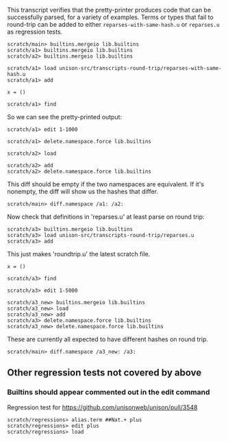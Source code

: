 This transcript verifies that the pretty-printer produces code that can be successfully parsed, for a variety of examples. Terms or types that fail to round-trip can be added  to either `reparses-with-same-hash.u` or `reparses.u` as regression tests.

```ucm:hide
scratch/main> builtins.mergeio lib.builtins
scratch/a1> builtins.mergeio lib.builtins
scratch/a2> builtins.mergeio lib.builtins
```

```ucm:hide
scratch/a1> load unison-src/transcripts-round-trip/reparses-with-same-hash.u
scratch/a1> add
```

```unison
x = ()
```

```ucm:hide
scratch/a1> find
```

So we can see the pretty-printed output:

```ucm
scratch/a1> edit 1-1000
```

```ucm:hide
scratch/a1> delete.namespace.force lib.builtins
```

```ucm:hide
scratch/a2> load
```

```ucm:hide
scratch/a2> add
scratch/a2> delete.namespace.force lib.builtins
```

This diff should be empty if the two namespaces are equivalent. If it's nonempty, the diff will show us the hashes that differ.

```ucm:error
scratch/main> diff.namespace /a1: /a2:
```

Now check that definitions in 'reparses.u' at least parse on round trip:

```ucm:hide
scratch/a3> builtins.mergeio lib.builtins
scratch/a3> load unison-src/transcripts-round-trip/reparses.u
scratch/a3> add
```

This just makes 'roundtrip.u' the latest scratch file.

```unison:hide
x = ()
```

```ucm:hide
scratch/a3> find
```

```ucm
scratch/a3> edit 1-5000
```

```ucm:hide
scratch/a3_new> builtins.mergeio lib.builtins
scratch/a3_new> load
scratch/a3_new> add
scratch/a3> delete.namespace.force lib.builtins
scratch/a3_new> delete.namespace.force lib.builtins
```

These are currently all expected to have different hashes on round trip.

```ucm
scratch/main> diff.namespace /a3_new: /a3:
```

## Other regression tests not covered by above

### Builtins should appear commented out in the edit command

Regression test for https://github.com/unisonweb/unison/pull/3548

```ucm
scratch/regressions> alias.term ##Nat.+ plus
scratch/regressions> edit plus
scratch/regressions> load
```
